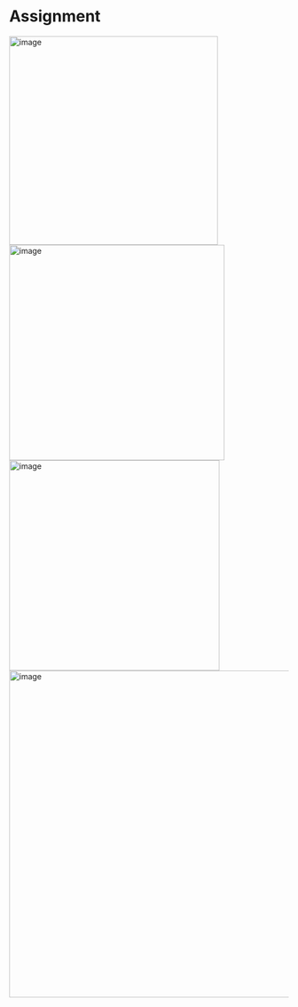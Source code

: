 # Assignment

<img width="376" alt="image" src="https://user-images.githubusercontent.com/96559286/205476906-a5ea30ba-3050-4da4-a56a-139037407e5c.png">
<img width="388" alt="image" src="https://user-images.githubusercontent.com/96559286/205488931-e4891293-78df-4545-87d0-8ceae07a2ed4.png">
<img width="379" alt="image" src="https://user-images.githubusercontent.com/96559286/205489077-5fc4122e-baaa-4b96-ae2f-828e52290702.png">
<img width="589" alt="image" src="https://user-images.githubusercontent.com/96559286/205489229-a7fdf194-ce38-43bb-ac00-6f8f7d029131.png">
